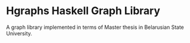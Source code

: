 # Hgraphs Haskell Graph Library

A graph library implemented in terms of Master thesis in Belarusian State University.
